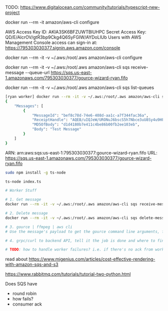 TODO: https://www.digitalocean.com/community/tutorials/typescript-new-project


docker run --rm -it amazon/aws-cli configure

AWS Access Key ID: AKIA3SK6BFZUWTBIUHPC
Secret Access Key: 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
Users with AWS Management Console access can sign-in at: https://795303030377.signin.aws.amazon.com/console 



docker run --rm -it -v ~/.aws:/root/.aws amazon/aws-cli configure

docker run --rm -it -v ~/.aws:/root/.aws amazon/aws-cli sqs receive-message --queue-url https://sqs.us-east-1.amazonaws.com/795303030377/gource-wizard-ryan.fifo

docker run --rm -it -v ~/.aws:/root/.aws amazon/aws-cli sqs list-queues

```bash
[ryan worker] docker run --rm -it -v ~/.aws:/root/.aws amazon/aws-cli sqs receive-message --queue-url https://sqs.us-east-1.amazonaws.com/795303030377/gource-wizard-ryan.fifo                             [master✱]
{
    "Messages": [
        {
            "MessageId": "bef8c78d-74e6-408d-aa1c-a7f344fac36a",
            "ReceiptHandle": "AQEB/uIQJeW/URONuJ6bscS5h7Nbce3uU8Sy4u9HFWqjIRfKJ/RtzBJvrEiwCskR7yX1GHmabylvBw9McFV8MGgeJqGuNwXENZUX/g7Ir9jJaVMKwTNVGWTeC/4p/kVhGLzyJ+iI+iuxw/gYkyoOd0/PvK7D7+WLByOdrY2ea7cKs2Ngk+CtrtWL05kPVeMmeIkvqkui7i1Ze0fV7FWBiLmfKj0pGazZDrmQT8rN6d8y4NU222TwHLEML2RrzqoqA3sXXX0YNdIUB5+2qMKZeJ95XJYEXGqNlYGsMeI0uVa8Tw8=",
            "MD5OfBody": "d1d4180b7e411c4be86b00fb2ee103eb",
            "Body": "Test Message"
        }
    ]
}

```

ARN: arn:aws:sqs:us-east-1:795303030377:gource-wizard-ryan.fifo
URL: https://sqs.us-east-1.amazonaws.com/795303030377/gource-wizard-ryan.fifo




```bash
sudo npm install -g ts-node

ts-node index.ts
```



```bash
# Worker Stuff

# 1. Get message
docker run --rm -it -v ~/.aws:/root/.aws amazon/aws-cli sqs receive-message --queue-url https://sqs.us-east-1.amazonaws.com/795303030377/gource-wizard-ryan.fifo

# 2. Delete message
docker run --rm -it -v ~/.aws:/root/.aws amazon/aws-cli sqs delete-message --queue-url https://sqs.us-east-1.amazonaws.com/795303030377/gource-wizard-ryan.fifo --receipt-handle x

# 3. gource | ffmpeg | aws cli
# Use the message's payload to get the gource command line arguments, ffmpeg command line arguments, aws cli command line arguments

# 4. grpc/curl to backend API, tell it the job is done and where to find video.

# TODO: how to handle worker failures? i.e. if there's no ack from worker, should the request be re-queued? or dead-lettered?
```

read about https://www.migenius.com/articles/cost-effective-rendering-with-amazon-sqs-and-s3


https://www.rabbitmq.com/tutorials/tutorial-two-python.html

Does SQS have
- round robin
- how fails?
- consumer ack